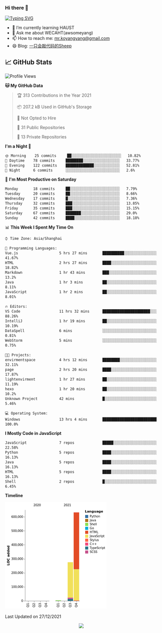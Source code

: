 ### Hi there 👋

[![Typing SVG](https://readme-typing-svg.herokuapp.com?color=%23F78A63&lines=Here+are+some+ideas+to+get+you+started%3A)](https://git.io/typing-svg)

- 🌱 I’m currently learning HAUST
- 💬 Ask me about WECAHT(awsomeyang)
- 📫 How to reach me: mr.koyangyang@gmail.com
- 😄 Blog: [一只会敲代码的Sheep](https://codeyang.pages.dev/)


## &#x1f4c8; GitHub Stats
<!--START_SECTION:waka-->
![Profile Views](http://img.shields.io/badge/Profile%20Views-1-blue)

**🐱 My GitHub Data** 

> 🏆 313 Contributions in the Year 2021
 > 
> 📦 207.2 kB Used in GitHub's Storage 
 > 
> 🚫 Not Opted to Hire
 > 
> 📜 31 Public Repositories 
 > 
> 🔑 13 Private Repositories  
 > 
**I'm a Night 🦉** 

```text
🌞 Morning    25 commits     ██░░░░░░░░░░░░░░░░░░░░░░░   10.82% 
🌆 Daytime    78 commits     ████████░░░░░░░░░░░░░░░░░   33.77% 
🌃 Evening    122 commits    █████████████░░░░░░░░░░░░   52.81% 
🌙 Night      6 commits      ░░░░░░░░░░░░░░░░░░░░░░░░░   2.6%

```
📅 **I'm Most Productive on Saturday** 

```text
Monday       18 commits     ██░░░░░░░░░░░░░░░░░░░░░░░   7.79% 
Tuesday      20 commits     ██░░░░░░░░░░░░░░░░░░░░░░░   8.66% 
Wednesday    17 commits     █░░░░░░░░░░░░░░░░░░░░░░░░   7.36% 
Thursday     32 commits     ███░░░░░░░░░░░░░░░░░░░░░░   13.85% 
Friday       35 commits     ███░░░░░░░░░░░░░░░░░░░░░░   15.15% 
Saturday     67 commits     ███████░░░░░░░░░░░░░░░░░░   29.0% 
Sunday       42 commits     ████░░░░░░░░░░░░░░░░░░░░░   18.18%

```


📊 **This Week I Spent My Time On** 

```text
⌚︎ Time Zone: Asia/Shanghai

💬 Programming Languages: 
Vue.js                   5 hrs 27 mins       ██████████░░░░░░░░░░░░░░░   41.67% 
HTML                     2 hrs 27 mins       ████░░░░░░░░░░░░░░░░░░░░░   18.82% 
Markdown                 1 hr 43 mins        ███░░░░░░░░░░░░░░░░░░░░░░   13.2% 
Java                     1 hr 3 mins         ██░░░░░░░░░░░░░░░░░░░░░░░   8.11% 
JavaScript               1 hr 2 mins         ██░░░░░░░░░░░░░░░░░░░░░░░   8.01%

🔥 Editors: 
VS Code                  11 hrs 32 mins      ██████████████████████░░░   88.26% 
IntelliJ                 1 hr 19 mins        ██░░░░░░░░░░░░░░░░░░░░░░░   10.19% 
DataSpell                6 mins              ░░░░░░░░░░░░░░░░░░░░░░░░░   0.81% 
WebStorm                 5 mins              ░░░░░░░░░░░░░░░░░░░░░░░░░   0.75%

🐱‍💻 Projects: 
envirmentspace           4 hrs 12 mins       ████████░░░░░░░░░░░░░░░░░   32.11% 
page                     2 hrs 20 mins       ████░░░░░░░░░░░░░░░░░░░░░   17.87% 
lightenvirment           1 hr 27 mins        ██░░░░░░░░░░░░░░░░░░░░░░░   11.19% 
hexo                     1 hr 20 mins        ██░░░░░░░░░░░░░░░░░░░░░░░   10.2% 
Unknown Project          42 mins             █░░░░░░░░░░░░░░░░░░░░░░░░   5.46%

💻 Operating System: 
Windows                  13 hrs 4 mins       █████████████████████████   100.0%

```

**I Mostly Code in JavaScript** 

```text
JavaScript               7 repos             █████░░░░░░░░░░░░░░░░░░░░   22.58% 
Python                   5 repos             ████░░░░░░░░░░░░░░░░░░░░░   16.13% 
Java                     5 repos             ████░░░░░░░░░░░░░░░░░░░░░   16.13% 
HTML                     5 repos             ████░░░░░░░░░░░░░░░░░░░░░   16.13% 
Shell                    2 repos             █░░░░░░░░░░░░░░░░░░░░░░░░   6.45%

```


**Timeline**

![Chart not found](https://raw.githubusercontent.com/koyangyang/koyangyang/main/charts/bar_graph.png) 


 Last Updated on 27/12/2021
<!--END_SECTION:waka-->

<!-- <div align="center"><img src="https://github-readme-streak-stats.koyang.workers.dev/?user=koyangyang" ></div> -->

<div align="center"><img src="https://activity-graph.koyang.workers.dev/graph?username=koyangyang&theme=github-light" ></div>

<!-- <div align="center"><img src="https://cdn.jsdelivr.net/gh/koyangyang/hugo_comment/assets/github-contribution-grid-snake.svg" ></div> -->

<!-- ![](https://github-readme-stats.vercel.app/api?username=koyangyang&show_icons=true&theme=flag-india)![](https://github-readme-stats.vercel.app/api/top-langs/?username=koyangyang&layout=compact) -->
<!-- <div align="center"><img src="https://github-readme-stats.vercel.app/api?username=koyangyang&show_icons=true&theme=flag-india" ></div> -->
<!-- <img src="https://github-readme-stats.vercel.app/api/top-langs/?username=koyangyang&layout=compact" > -->



<!-- <div align="center"><img src="https://github-readme-stats.vercel.app/api/wakatime?username=koyangyang" ></div> -->


<!--
[![Top Langs](https://github-readme-stats.vercel.app/api/top-langs/?username=koyangyang&langs_count=8)](https://github.com/anuraghazra/github-readme-stats)
- 🔭 I’m currently working on ...
- 👯 I’m looking to collaborate on ...
- 🤔 I’m looking for help with ...
- 💬 Ask me about ...
- 📫 How to reach me: ...
- 😄 Pronouns: ...
- ⚡ Fun fact: ...
-->
